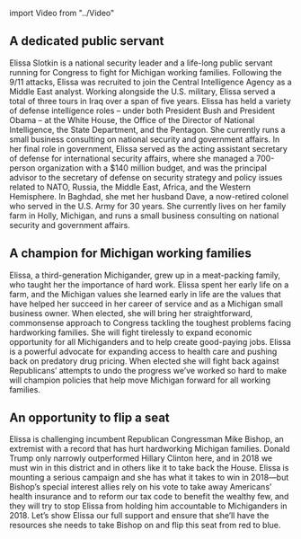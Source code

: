 import Video from "../Video"

## A dedicated public servant

Elissa Slotkin is a national security leader and a life-long public servant running for Congress to fight for Michigan working families. Following the 9/11 attacks, Elissa was recruited to join the Central Intelligence Agency as a Middle East analyst. Working alongside the U.S. military, Elissa served a total of three tours in Iraq over a span of five years. Elissa has held a variety of defense intelligence roles – under both President Bush and President Obama – at the White House, the Office of the Director of National Intelligence, the State Department, and the Pentagon. She currently runs a small business consulting on national security and government affairs. In her final role in government, Elissa served as the acting assistant secretary of defense for international security affairs, where she managed a 700-person organization with a $140 million budget, and was the principal advisor to the secretary of defense on security strategy and policy issues related to NATO, Russia, the Middle East, Africa, and the Western Hemisphere. In Baghdad, she met her husband Dave, a now-retired colonel who served in the U.S. Army for 30 years. She currently lives on her family farm in Holly, Michigan, and runs a small business consulting on national security and government affairs.

## A champion for Michigan working families 

Elissa, a third-generation Michigander, grew up in a meat-packing family, who taught her the importance of hard work. Elissa spent her early life on a farm, and the Michigan values she learned early in life are the values that have helped her succeed in her career of service and as a Michigan small business owner. When elected, she will bring her straightforward, commonsense approach to Congress tackling the toughest problems facing hardworking families. She will fight tirelessly to expand economic opportunity for all Michiganders and to help create good-paying jobs. Elissa is a powerful advocate for expanding access to health care and pushing back on predatory drug pricing. When elected she will fight back against Republicans’ attempts to undo the progress we’ve worked so hard to make will champion policies that help move Michigan forward for all working families.

## An opportunity to flip a seat

Elissa is challenging incumbent Republican Congressman Mike Bishop, an extremist with a record that has hurt hardworking Michigan families. Donald Trump only narrowly outperformed Hillary Clinton here, and in 2018 we must win in this district and in others like it to take back the House. Elissa is mounting a serious campaign and she has what it takes to win in 2018—but Bishop’s special interest allies rely on his vote to take away Americans’ health insurance and to reform our tax code to benefit the wealthy few, and they will try to stop Elissa from holding him accountable to Michiganders in 2018. Let’s show Elissa our full support and ensure that she’ll have the resources she needs to take Bishop on and flip this seat from red to blue.

